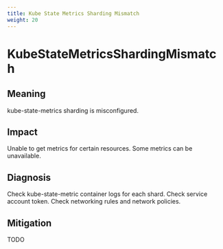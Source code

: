 ```yaml
---
title: Kube State Metrics Sharding Mismatch
weight: 20
---
```


# KubeStateMetricsShardingMismatch

## Meaning

kube-state-metrics sharding is misconfigured.

## Impact

Unable to get metrics for certain resources.
Some metrics can be unavailable.

## Diagnosis

Check kube-state-metric container logs for each shard.
Check service account token.
Check networking rules and network policies.

## Mitigation

TODO
